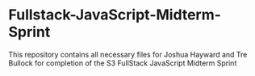 # Fullstack-JavaScript-Midterm-Sprint
This repository contains all necessary files for Joshua Hayward and Tre Bullock for completion of the S3 FullStack JavaScript Midterm Sprint
